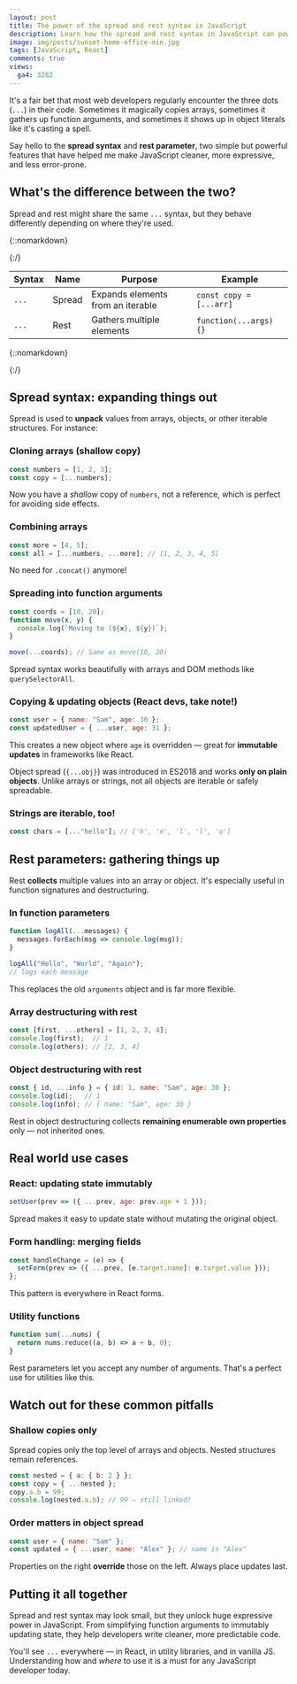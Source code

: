 ```yaml
---
layout: post
title: The power of the spread and rest syntax in JavaScript
description: Learn how the spread and rest syntax in JavaScript can power up the front-end, from array handling to React state updates, with tips every developer should know.
image: img/posts/sunset-home-office-min.jpg
tags: [JavaScript, React]
comments: true
views:
  ga4: 3282
---
```


It's a fair bet that most web developers regularly encounter the three dots (`...`) in their code. Sometimes it magically copies arrays, sometimes it gathers up function arguments, and sometimes it shows up in object literals like it's casting a spell.

Say hello to the **spread syntax** and **rest parameter**, two simple but powerful features that have helped me make JavaScript cleaner, more expressive, and less error-prone.

## What's the difference between the two?

Spread and rest might share the same `...` syntax, but they behave differently depending on where they're used.

{::nomarkdown}
<div class="table-container">
{:/}

| Syntax | Name   | Purpose                           | Example                 |
| ------ | ------ | --------------------------------- | ----------------------- |
| `...`  | Spread | Expands elements from an iterable | `const copy = [...arr]` |
| `...`  | Rest   | Gathers multiple elements         | `function(...args) {}`  |

{::nomarkdown}
</div>
{:/}

## Spread syntax: expanding things out

Spread is used to **unpack** values from arrays, objects, or other iterable structures. For instance:

### Cloning arrays (shallow copy)

```js
const numbers = [1, 2, 3];
const copy = [...numbers];
```

Now you have a *shallow* copy of `numbers`, not a reference, which is perfect for avoiding side effects.

### Combining arrays

```js
const more = [4, 5];
const all = [...numbers, ...more]; // [1, 2, 3, 4, 5]
```

No need for `.concat()` anymore!

### Spreading into function arguments

```js
const coords = [10, 20];
function move(x, y) {
  console.log(`Moving to (${x}, ${y})`);
}

move(...coords); // Same as move(10, 20)
```

Spread syntax works beautifully with arrays and DOM methods like `querySelectorAll`.

### Copying & updating objects (React devs, take note!)

```js
const user = { name: "Sam", age: 30 };
const updatedUser = { ...user, age: 31 };
```

This creates a new object where `age` is overridden — great for **immutable updates** in frameworks like React.

<aside class="message" role="note">
Object spread (<code>{...obj}</code>) was introduced in ES2018 and works <strong>only on plain objects</strong>. Unlike arrays or strings, not all objects are iterable or safely spreadable.
</aside>

### Strings are iterable, too!

```js
const chars = [..."hello"]; // ['h', 'e', 'l', 'l', 'o']
```

## Rest parameters: gathering things up

Rest **collects** multiple values into an array or object. It's especially useful in function signatures and destructuring.

### In function parameters

```js
function logAll(...messages) {
  messages.forEach(msg => console.log(msg));
}

logAll("Hello", "World", "Again");
// logs each message
```

This replaces the old `arguments` object and is far more flexible.

### Array destructuring with rest

```js
const [first, ...others] = [1, 2, 3, 4];
console.log(first);  // 1
console.log(others); // [2, 3, 4]
```

### Object destructuring with rest

```js
const { id, ...info } = { id: 1, name: "Sam", age: 30 };
console.log(id);   // 1
console.log(info); // { name: "Sam", age: 30 }
```

<aside class="message" role="note">
Rest in object destructuring collects <strong>remaining enumerable own properties</strong> only &#8212; not inherited ones.
</aside>

## Real world use cases

### React: updating state immutably

```js
setUser(prev => ({ ...prev, age: prev.age + 1 }));
```

Spread makes it easy to update state without mutating the original object.

### Form handling: merging fields

```js
const handleChange = (e) => {
  setForm(prev => ({ ...prev, [e.target.name]: e.target.value }));
};
```

This pattern is everywhere in React forms.

### Utility functions

```js
function sum(...nums) {
  return nums.reduce((a, b) => a + b, 0);
}
```

Rest parameters let you accept any number of arguments. That's a perfect use for utilities like this.

## Watch out for these common pitfalls

### Shallow copies only

Spread copies only the top level of arrays and objects. Nested structures remain references.

```js
const nested = { a: { b: 2 } };
const copy = { ...nested };
copy.a.b = 99;
console.log(nested.a.b); // 99 — still linked!
```

### Order matters in object spread

```js
const user = { name: "Sam" };
const updated = { ...user, name: "Alex" }; // name is "Alex"
```

Properties on the right **override** those on the left. Always place updates last.

## Putting it all together

Spread and rest syntax may look small, but they unlock huge expressive power in JavaScript. From simplifying function arguments to immutably updating state, they help developers write cleaner, more predictable code.

You'll see `...` everywhere — in React, in utility libraries, and in vanilla JS. Understanding how and *where* to use it is a must for any JavaScript developer today.